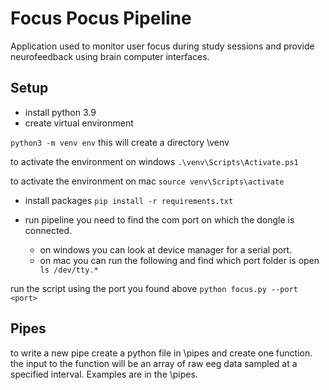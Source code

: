 # Focus Pocus Pipeline

Application used to monitor user focus during study sessions and provide neurofeedback using brain computer interfaces.

## Setup
- install python 3.9
- create virtual environment

`python3 -m venv env`
this will create a directory \venv

to activate the environment on windows
`.\venv\Scripts\Activate.ps1`

to activate the environment on mac
`source venv\Scripts\activate`

- install packages
`pip install -r requirements.txt`

- run pipeline
you need to find the com port on which the dongle is connected. 
    - on windows you can look at device manager for a serial port. 
    - on mac you can run the following and find which port folder is open
    ` ls /dev/tty.*`

run the script using the port you found above
`python focus.py --port <port>`

## Pipes
to write a new pipe create a python file in \pipes and create one function. the input to the function will be an array of raw eeg data sampled at a specified interval. Examples are in the \pipes.




